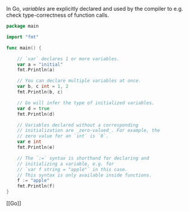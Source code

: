 
In Go, _variables_ are explicitly declared and used by the compiler to e.g. check type-correctness of function calls.

````go
package main

import "fmt"

func main() {

	// `var` declares 1 or more variables.
	var a = "initial"
	fmt.Println(a)

	// You can declare multiple variables at once.
	var b, c int = 1, 2
	fmt.Println(b, c)

	// Go will infer the type of initialized variables.
	var d = true
	fmt.Println(d)

	// Variables declared without a corresponding
	// initialization are _zero-valued_. For example, the
	// zero value for an `int` is `0`.
	var e int
	fmt.Println(e)

	// The `:=` syntax is shorthand for declaring and
	// initializing a variable, e.g. for
	// `var f string = "apple"` in this case.
	// This syntax is only available inside functions.
	f := "apple"
	fmt.Println(f)
}
````

[[Go]]
